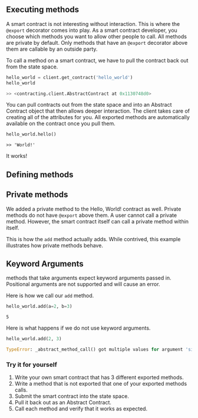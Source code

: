 ## Executing methods

A smart contract is not interesting without interaction. This is where the `@export` decorator comes into play. As a smart contract developer, you choose which methods you want to allow other people to call. All methods are private by default. Only methods that have an `@export` decorator above them are callable by an outside party.

To call a method on a smart contract, we have to pull the contract back out from the state space.
```python
hello_world = client.get_contract('hello_world')
hello_world
```
```python
>> <contracting.client.AbstractContract at 0x1130748d0>
```

You can pull contracts out from the state space and into an Abstract Contract object that then allows deeper interaction. The client takes care of creating all of the attributes for you. All exported methods are automatically available on the contract once you pull them.

```python
hello_world.hello()
```
```
>> 'World!'
```

It works!

## Defining methods


## Private methods

We added a private method to the Hello, World! contract as well. Private methods do not have `@export` above them. A user cannot call a private method. However, the smart contract itself can call a private method within itself.

This is how the `add` method actually adds. While contrived, this example illustrates how private methods behave.

## Keyword Arguments

methods that take arguments expect keyword arguments passed in. Positional arguments are not supported and will cause an error.

Here is how we call our `add` method.

```python
hello_world.add(a=2, b=3)
```
```
5
```

Here is what happens if we do not use keyword arguments.

```python
hello_world.add(2, 3)
```
```python
TypeError: _abstract_method_call() got multiple values for argument 'signer'
```

### Try it for yourself

1. Write your own smart contract that has 3 different exported methods.
2. Write a method that is not exported that one of your exported methods calls. 
3. Submit the smart contract into the state space.
4. Pull it back out as an Abstract Contract.
5. Call each method and verify that it works as expected.
